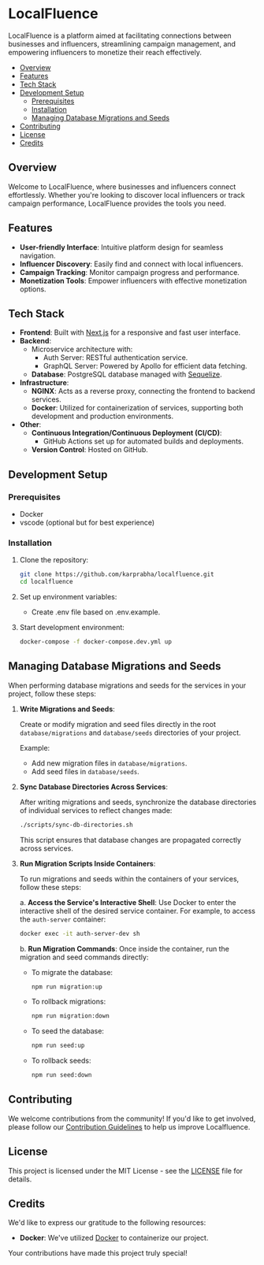 # LocalFluence

LocalFluence is a platform aimed at facilitating connections between businesses and influencers, streamlining campaign management, and empowering influencers to monetize their reach effectively.

- [Overview](#overview)
- [Features](#features)
- [Tech Stack](#tech-stack)
- [Development Setup](#development-setup)
  - [Prerequisites](#prerequisites)
  - [Installation](#installation)
  - [Managing Database Migrations and Seeds](#managing-database-migrations-and-seeds)
- [Contributing](#contributing)
- [License](#license)
- [Credits](#credits)

## Overview

Welcome to LocalFluence, where businesses and influencers connect effortlessly. Whether you're looking to discover local influencers or track campaign performance, LocalFluence provides the tools you need.

## Features

- **User-friendly Interface**: Intuitive platform design for seamless navigation.
- **Influencer Discovery**: Easily find and connect with local influencers.
- **Campaign Tracking**: Monitor campaign progress and performance.
- **Monetization Tools**: Empower influencers with effective monetization options.

## Tech Stack

- **Frontend**: Built with [Next.js](https://nextjs.org/) for a responsive and fast user interface.
- **Backend**:
  - Microservice architecture with:
    - Auth Server: RESTful authentication service.
    - GraphQL Server: Powered by Apollo for efficient data fetching.
  - **Database**: PostgreSQL database managed with [Sequelize](https://sequelize.org/).
- **Infrastructure**:
  - **NGINX**: Acts as a reverse proxy, connecting the frontend to backend services.
  - **Docker**: Utilized for containerization of services, supporting both development and production environments.
- **Other**:
  - **Continuous Integration/Continuous Deployment (CI/CD)**:
    - GitHub Actions set up for automated builds and deployments.
  - **Version Control**: Hosted on GitHub.

## Development Setup

### Prerequisites

- Docker
- vscode (optional but for best experience)

### Installation

1. Clone the repository:

   ```bash
   git clone https://github.com/karprabha/localfluence.git
   cd localfluence
   ```

2. Set up environment variables:

   - Create .env file based on .env.example.

3. Start development environment:

   ```bash
   docker-compose -f docker-compose.dev.yml up
   ```

## Managing Database Migrations and Seeds

When performing database migrations and seeds for the services in your project, follow these steps:

1. **Write Migrations and Seeds**:

   Create or modify migration and seed files directly in the root `database/migrations` and `database/seeds` directories of your project.

   Example:

   - Add new migration files in `database/migrations`.
   - Add seed files in `database/seeds`.

2. **Sync Database Directories Across Services**:

   After writing migrations and seeds, synchronize the database directories of individual services to reflect changes made:

   ```bash
   ./scripts/sync-db-directories.sh
   ```

   This script ensures that database changes are propagated correctly across services.

3. **Run Migration Scripts Inside Containers**:

   To run migrations and seeds within the containers of your services, follow these steps:

   a. **Access the Service's Interactive Shell**:
   Use Docker to enter the interactive shell of the desired service container. For example, to access the `auth-server` container:

   ```bash
   docker exec -it auth-server-dev sh
   ```

   b. **Run Migration Commands**:
   Once inside the container, run the migration and seed commands directly:

   - To migrate the database:

     ```bash
     npm run migration:up
     ```

   - To rollback migrations:

     ```bash
     npm run migration:down
     ```

   - To seed the database:

     ```bash
     npm run seed:up
     ```

   - To rollback seeds:
     ```bash
     npm run seed:down
     ```

## Contributing

We welcome contributions from the community! If you'd like to get involved, please follow our [Contribution Guidelines](./CONTRIBUTING.md) to help us improve Localfluence.

## License

This project is licensed under the MIT License - see the [LICENSE](./LICENSE) file for details.

## Credits

We'd like to express our gratitude to the following resources:

- **Docker**: We've utilized [Docker](https://www.docker.com/) to containerize our project.

Your contributions have made this project truly special!
